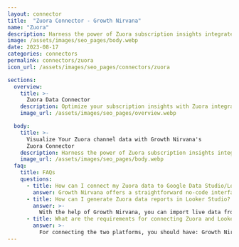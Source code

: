 ```yaml
---
layout: connector
title:  "Zuora Connector - Growth Nirvana"
name: "Zuora"
description: Harness the power of Zuora subscription insights integrated into Looker Studio for strategic subscription management decisions.
image: /assets/images/seo_pages/body.webp
date: 2023-08-17
categories: connectors
permalink: connectors/zuora
icon_url: /assets/images/seo_pages/connectors/zuora

sections:
  overview:
    title: >-
      Zuora Data Connector
    description: Optimize your subscription insights with Zuora integration. Seamlessly merge subscription data from Zuora with Looker Studio's analytical capabilities, unlocking insights that drive subscription strategies, revenue analysis, and operational excellence.
    image_url: /assets/images/seo_pages/overview.webp

  body:
    title: >-
      Visualize Your Zuora channel data with Growth Nirvana's
      Zuora Connector
    description: Harness the power of Zuora subscription insights integrated into Looker Studio for strategic subscription management decisions.
    image_url: /assets/images/seo_pages/body.webp
  faq:
    title: FAQs
    questions:
      - title: How can I connect my Zuora data to Google Data Studio/Looker Studio?
        answer: Growth Nirvana offers a straightforward no-code interface to connect to Zuora data sources.
      - title: How can I generate Zuora data reports in Looker Studio?
        answer: >-
          With the help of Growth Nirvana, you can import live data from Zuora into Looker Studio. These data can be viewed in charts, tables, and dashboards to generate branded reports that can be shared instantly.
      - title: What are the requirements for connecting Zuora and Looker Studio?
        answer: >-
          For connecting the two platforms, you should have: Growth Nirvana Account and Zuora Ads Account
---
```

